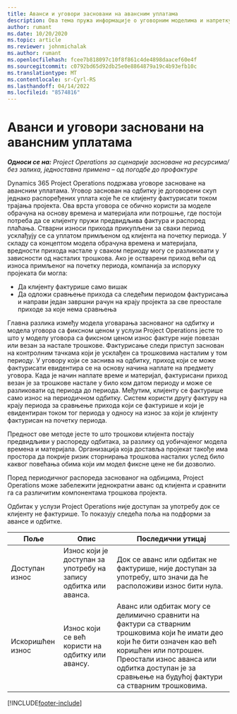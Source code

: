 ```yaml
---
title: Аванси и уговори засновани на авансним уплатама
description: Ова тема пружа информације о уговорним моделима и напретку заснованим на одбитку у услузи Project Operations.
author: rumant
ms.date: 10/20/2020
ms.topic: article
ms.reviewer: johnmichalak
ms.author: rumant
ms.openlocfilehash: fcee7b818097c10f8f861c4de4898daacef60e4f
ms.sourcegitcommit: c0792bd65d92db25e0e8864879a19c4b93efb10c
ms.translationtype: MT
ms.contentlocale: sr-Cyrl-RS
ms.lasthandoff: 04/14/2022
ms.locfileid: "8574816"
---
```

# <a name="advances-and-retainer-based-contracts"></a>Аванси и уговори засновани на авансним уплатама


_**Односи се на:** Project Operations за сценарије засноване на ресурсима/без залиха, једноставна примена – од погодбе до профактуре_

Dynamics 365 Project Operations подржава уговоре засноване на авансним уплатама. Уговор заснован на одбитку је договорени скуп једнако распоређених уплата које ће се клијенту фактурисати током трајања пројекта. Ова врста уговора се обично користи за моделе обрачуна на основу времена и материјала или потрошње, где постоји потреба да се клијенту пружи предвидљива фактура и распоред плаћања. Стварни износи прихода прикупљени за сваки период усклађују се са уплатом примљеном од клијента на почетку периода. У складу са концептом модела обрачуна времена и материјала, вредности прихода настале у сваком периоду могу се разликовати у зависности од насталих трошкова. Ако је остварени приход већи од износа примљеног на почетку периода, компанија за испоруку пројеката би могла:

- Да клијенту фактурише само вишак 
- Да одложи сравњење прихода са следећим периодом фактурисања и направи један завршни рачун на крају пројекта за све преостале приходе за које нема сравњења

Главна разлика између модела уговарања заснованог на одбитку и модела уговора са фиксном ценом у услузи Project Operations јесте то што у моделу уговора са фиксном ценом износ фактуре није повезан или везан за настале трошкове. Фактурисање следи приступ заснован на контролним тачкама који је усклађен са трошковима насталим у том периоду. У уговору који се заснива на одбитку, приход који се може фактурисати евидентира се на основу начина наплате на предмету уговора. Када је начин наплате време и материјал, фактурисани приход везан је за трошкове настале у било ком датом периоду и може се разликовати од периода до периода. Међутим, клијенту се фактурише само износ на периодичном одбитку. Систем користи другу фактуру на крају периода за сравњење прихода који се фактурише и који је евидентиран током тог периода у односу на износ за који је клијенту фактурисан на почетку периода.

Предност ове методе јесте то што трошкови клијента постају предвидљиви у распореду одбитака, за разлику од уобичајеног модела времена и материјала. Организација која доставља пројекат такође има простора да покрије ризик сторнирања трошкова насталих услед било каквог повећања обима који им модел фиксне цене не би дозволио.

Поред периодичног распореда заснованог на одбицима, Project Operations може забележити једнократни аванс од клијента и сравнити га са различитим компонентама трошкова пројекта.

Одбитак у услузи Project Operations није доступан за употребу док се клијенту не фактурише. То показују следећа поља на подформи за авансе и одбитке.

| Поље | Опис | Последични утицај |
| --- | --- | --- |
| Доступан износ | Износ који је доступан за употребу на запису одбитка или аванса. | Док се аванс или одбитак не фактурише, није доступан за употребу, што значи да ће расположиви износ бити нула. |
| Искоришћен износ | Износ који се већ користи на одбитку или авансу. | Аванс или одбитак могу се делимично сравнити на фактури са стварним трошковима који ће имати део који ће бити означен као већ коришћен или потрошен. Преостали износ аванса или одбитка доступан је за сравњење на будућој фактури са стварним трошковима. |


[!INCLUDE[footer-include](../../includes/footer-banner.md)]